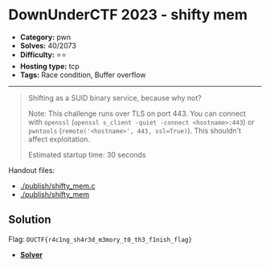 # DownUnderCTF 2023 - shifty mem

- **Category:** pwn
- **Solves:** 40/2073
- **Difficulty:** ⭐️⭐️
- **Hosting type:** tcp
- **Tags:** Race condition, Buffer overflow

---

> Shifting as a SUID binary service, because why not?
> 
> Note: This challenge runs over TLS on port 443. You can connect with `openssl` (`openssl s_client -quiet -connect <hostname>:443`) or `pwntools` (`remote('<hostname>', 443, ssl=True)`). This shouldn't affect exploitation.
> 
> 
> Estimated startup time: 30 seconds


Handout files:

- [./publish/shifty_mem.c](./publish/shifty_mem.c)
- [./publish/shifty_mem](./publish/shifty_mem)

## Solution

Flag: `DUCTF{r4c1ng_sh4r3d_m3mory_t0_th3_f1nish_flag}`


- [**Solver**](./solve/exploit.c)




